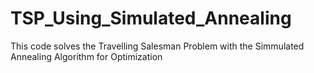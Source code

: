 # TSP_Using_Simulated_Annealing

This code solves the Travelling Salesman Problem with the Simmulated Annealing Algorithm for Optimization
